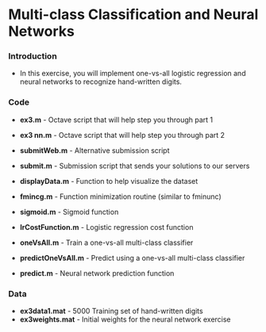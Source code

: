 Multi-class Classification and Neural Networks
==============================================

### Introduction
- In this exercise, you will implement one-vs-all logistic regression and neural
networks to recognize hand-written digits.

### Code
- **ex3.m** - Octave script that will help step you through part 1
- **ex3 nn.m** - Octave script that will help step you through part 2

- **submitWeb.m** - Alternative submission script
- **submit.m** - Submission script that sends your solutions to our servers
- **displayData.m** - Function to help visualize the dataset
- **fmincg.m** - Function minimization routine (similar to fminunc)
- **sigmoid.m** - Sigmoid function
- **lrCostFunction.m** - Logistic regression cost function
- **oneVsAll.m** - Train a one-vs-all multi-class classifier
- **predictOneVsAll.m** - Predict using a one-vs-all multi-class classifier
- **predict.m** - Neural network prediction function

### Data
- **ex3data1.mat** - 5000 Training set of hand-written digits
- **ex3weights.mat** - Initial weights for the neural network exercise
